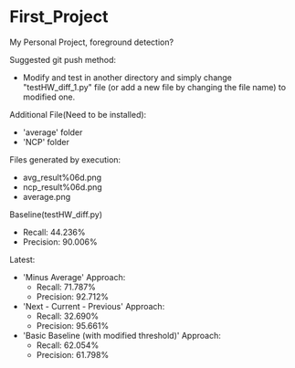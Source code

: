 # First_Project
My Personal Project, foreground detection?

Suggested git push method:
  - Modify and test in another directory and simply change "testHW_diff_1.py" file (or add a new file by changing the file name) to modified one.

Additional File(Need to be installed):
  - 'average' folder
  - 'NCP' folder

Files generated by execution:
  - avg_result%06d.png
  - ncp_result%06d.png
  - average.png
 

Baseline(testHW_diff.py)
  - Recall: 44.236%
  - Precision: 90.006%

Latest:
  - 'Minus Average' Approach:
    - Recall: 71.787%
    - Precision: 92.712%
  - 'Next - Current - Previous' Approach:
    - Recall: 32.690%
    - Precision: 95.661%
  - 'Basic Baseline (with modified threshold)' Approach:
    - Recall: 62.054%
    - Precision: 61.798%
